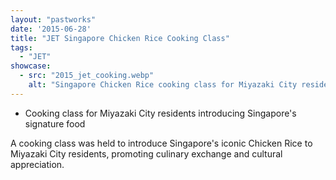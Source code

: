 ```yaml
---
layout: "pastworks"
date: '2015-06-28'
title: "JET Singapore Chicken Rice Cooking Class"
tags:
  - "JET"
showcase:
  - src: "2015_jet_cooking.webp"
    alt: "Singapore Chicken Rice cooking class for Miyazaki City residents."
---
```

- Cooking class for Miyazaki City residents introducing Singapore's signature food

A cooking class was held to introduce Singapore's iconic Chicken Rice to Miyazaki City residents, promoting culinary exchange and cultural appreciation.
